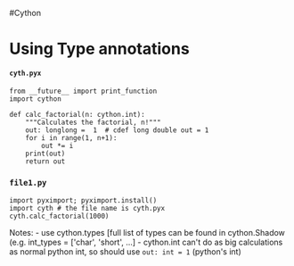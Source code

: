 #Cython

# Using Type annotations
#### `cyth.pyx`

    from __future__ import print_function
    import cython
    
    def calc_factorial(n: cython.int):
        """Calculates the factorial, n!"""
        out: longlong =  1  # cdef long double out = 1
        for i in range(1, n+1):
            out *= i
        print(out)
        return out

### `file1.py`

    import pyximport; pyximport.install()
    import cyth # the file name is cyth.pyx
    cyth.calc_factorial(1000)
    
    
Notes:
    - use cython.types [full list of types can be found in cython.Shadow (e.g. int_types = ['char', 'short', ...]
    - cython.int can't do as big calculations as normal python int, so should use `out: int = 1` (python's int)
